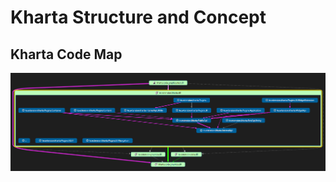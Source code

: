 # Kharta Structure and Concept
## Kharta Code Map
 
 ![KCG Applications and Content Model ](https://raw.githubusercontent.com/powersparks/kharta-coria-graphica/master/codemapK.png )
